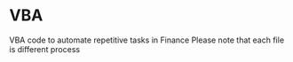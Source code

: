 # VBA
VBA code to automate repetitive tasks in Finance 
Please note that each file is different process
